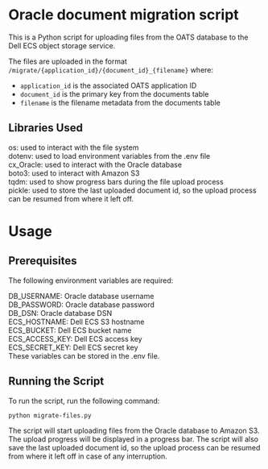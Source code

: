 # Oracle document migration script

This is a Python script for uploading files from the OATS database to the Dell ECS object storage service.

The files are uploaded in the format `/migrate/{application_id}/{document_id}_{filename}` where:

- `application_id` is the associated OATS application ID
- `document_id` is the primary key from the documents table
- `filename` is the filename metadata from the documents table

## Libraries Used

os: used to interact with the file system  
dotenv: used to load environment variables from the .env file  
cx_Oracle: used to interact with the Oracle database  
boto3: used to interact with Amazon S3  
tqdm: used to show progress bars during the file upload process  
pickle: used to store the last uploaded document id, so the upload process can be resumed from where it left off.

# Usage

## Prerequisites

The following environment variables are required:

DB_USERNAME: Oracle database username  
DB_PASSWORD: Oracle database password  
DB_DSN: Oracle database DSN  
ECS_HOSTNAME: Dell ECS S3 hostname  
ECS_BUCKET: Dell ECS bucket name  
ECS_ACCESS_KEY: Dell ECS access key  
ECS_SECRET_KEY: Dell ECS secret key  
These variables can be stored in the .env file.

## Running the Script

To run the script, run the following command:

`python migrate-files.py`

The script will start uploading files from the Oracle database to Amazon S3. The upload progress will be displayed in a progress bar. The script will also save the last uploaded document id, so the upload process can be resumed from where it left off in case of any interruption.
